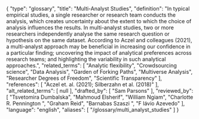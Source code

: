 {
    "type": "glossary",
    "title": "Multi-Analyst Studies",
    "definition": "In typical empirical studies, a single researcher or research team conducts the analysis, which creates uncertainty about the extent to which the choice of analysis influences the results. In multi-analyst studies, two or more researchers independently analyse the same research question or hypothesis on the same dataset. According to Aczel and colleagues (2021), a multi-analyst approach may be beneficial in increasing our confidence in a particular finding; uncovering the impact of analytical preferences across research teams; and highlighting the variability in such analytical approaches.",
    "related_terms": [
        "Analytic flexibility",
        "Crowdsourcing science",
        "Data Analysis",
        "Garden of Forking Paths",
        "Multiverse Analysis",
        "Researcher Degrees of Freedom",
        "Scientific Transparency"
    ],
    "references": [
        "Aczel et. al. (2021); Silberzahn et al. (2018)"
    ],
    "alt_related_terms": [
        null
    ],
    "drafted_by": [
        "Sam Parsons"
    ],
    "reviewed_by": [
        "Tsvetomira Dumbalska",
        "Mahmoud Elsherif",
        "William Ngiam",
        "Charlotte R. Pennington ",
        "Graham Reid",
        "Barnabas Szaszi ",
        "F lávio Azevedo"
    ],
    "language": "english",
    "aliases": [
        "/glossary/multi_analyst_studies"
    ]
}